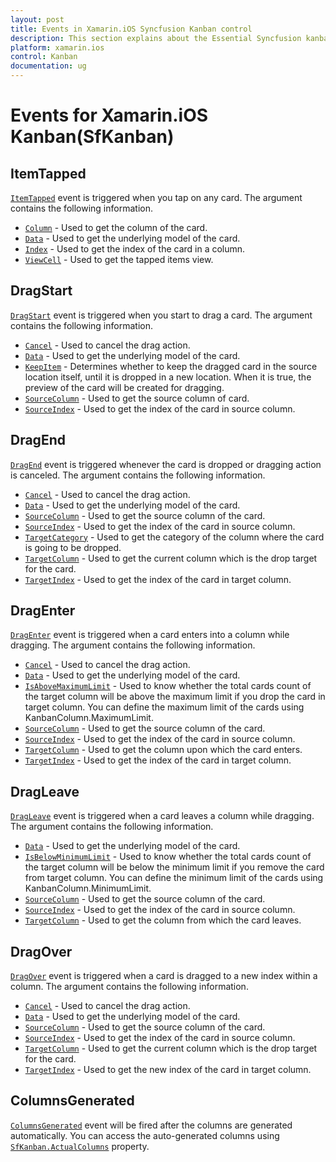 ```yaml
---
layout: post
title: Events in Xamarin.iOS Syncfusion Kanban control
description: This section explains about the Essential Syncfusion kanban control Events in Xamarin.iOS platform(SfKanban).
platform: xamarin.ios
control: Kanban
documentation: ug
---
```


# Events for Xamarin.iOS Kanban(SfKanban)

## ItemTapped

[`ItemTapped`](https://help.syncfusion.com/cr/xamarin-ios/Syncfusion.SfKanban.iOS.SfKanban.html) event is triggered when you tap on any card. The argument contains the following information.

* [`Column`](https://help.syncfusion.com/cr/xamarin-ios/Syncfusion.SfKanban.iOS.KanbanTappedEventArgs.html#Syncfusion_SfKanban_iOS_KanbanTappedEventArgs_Column)          - Used to get the column of the card.
* [`Data`](https://help.syncfusion.com/cr/xamarin-ios/Syncfusion.SfKanban.iOS.KanbanTappedEventArgs.html#Syncfusion_SfKanban_iOS_KanbanTappedEventArgs_Data) 			- Used to get the underlying model of the card.
* [`Index`](https://help.syncfusion.com/cr/xamarin-ios/Syncfusion.SfKanban.iOS.KanbanTappedEventArgs.html#Syncfusion_SfKanban_iOS_KanbanTappedEventArgs_Index) 			- Used to get the index of the card in a column.
* [`ViewCell`](https://help.syncfusion.com/cr/xamarin-ios/Syncfusion.SfKanban.iOS.KanbanTappedEventArgs.html#Syncfusion_SfKanban_iOS_KanbanTappedEventArgs_ViewCell)        - Used to get the tapped items view.

## DragStart

[`DragStart`](https://help.syncfusion.com/cr/xamarin-ios/Syncfusion.SfKanban.iOS.SfKanban.html) event is triggered when you start to drag a card. The argument contains the following information.

* [`Cancel`](https://help.syncfusion.com/cr/xamarin-ios/Syncfusion.SfKanban.iOS.KanbanDragStartEventArgs.html#Syncfusion_SfKanban_iOS_KanbanDragStartEventArgs_Cancel)			- Used to cancel the drag action.
* [`Data`](https://help.syncfusion.com/cr/xamarin-ios/Syncfusion.SfKanban.iOS.KanbanDragEventArgs.html#Syncfusion_SfKanban_iOS_KanbanDragEventArgs_Data)			- Used to get the underlying model of the card.
* [`KeepItem`](https://help.syncfusion.com/cr/xamarin-ios/Syncfusion.SfKanban.iOS.KanbanDragStartEventArgs.html#Syncfusion_SfKanban_iOS_KanbanDragStartEventArgs_KeepItem)		- Determines whether to keep the dragged card in the source location itself, until it is dropped in a new location. When it is true, the preview of the card will be created for dragging.
* [`SourceColumn`](https://help.syncfusion.com/cr/xamarin-ios/Syncfusion.SfKanban.iOS.KanbanDragEventArgs.html#Syncfusion_SfKanban_iOS_KanbanDragEventArgs_SourceColumn) 	- Used to get the source column of card.
* [`SourceIndex`](https://help.syncfusion.com/cr/xamarin-ios/Syncfusion.SfKanban.iOS.KanbanDragEventArgs.html#Syncfusion_SfKanban_iOS_KanbanDragEventArgs_SourceIndex)		- Used to get the index of the card in source column.   

## DragEnd  

[`DragEnd`](https://help.syncfusion.com/cr/xamarin-ios/Syncfusion.SfKanban.iOS.SfKanban.html) event is triggered whenever the card is dropped or dragging action is canceled. The argument contains the following information.

* [`Cancel`](https://help.syncfusion.com/cr/xamarin-ios/Syncfusion.SfKanban.iOS.KanbanDragEndEventArgs.html#Syncfusion_SfKanban_iOS_KanbanDragEndEventArgs_Cancel)			- Used to cancel the drag action.
* [`Data`](https://help.syncfusion.com/cr/xamarin-ios/Syncfusion.SfKanban.iOS.KanbanDragEventArgs.html#Syncfusion_SfKanban_iOS_KanbanDragEventArgs_Data)			- Used to get the underlying model of the card.
* [`SourceColumn`](https://help.syncfusion.com/cr/xamarin-ios/Syncfusion.SfKanban.iOS.KanbanDragEventArgs.html#Syncfusion_SfKanban_iOS_KanbanDragEventArgs_SourceColumn) 	- Used to get the source column of the card.
* [`SourceIndex`](https://help.syncfusion.com/cr/xamarin-ios/Syncfusion.SfKanban.iOS.KanbanDragEventArgs.html#Syncfusion_SfKanban_iOS_KanbanDragEventArgs_SourceIndex)		- Used to get the index of the card in source column.
* [`TargetCategory`](https://help.syncfusion.com/cr/xamarin-ios/Syncfusion.SfKanban.iOS.KanbanDragEndEventArgs.html#Syncfusion_SfKanban_iOS_KanbanDragEndEventArgs_TargetCategory) 	- Used to get the category of the column where the card is going to be dropped.
* [`TargetColumn`](https://help.syncfusion.com/cr/xamarin-ios/Syncfusion.SfKanban.iOS.KanbanDragEndEventArgs.html#Syncfusion_SfKanban_iOS_KanbanDragEndEventArgs_TargetColumn)	- Used to get the current column which is the drop target for the card.
* [`TargetIndex`](https://help.syncfusion.com/cr/xamarin-ios/Syncfusion.SfKanban.iOS.KanbanDragEndEventArgs.html#Syncfusion_SfKanban_iOS_KanbanDragEndEventArgs_TargetIndex)		- Used to get the index of the card in target column.

## DragEnter 

[`DragEnter`](https://help.syncfusion.com/cr/xamarin-ios/Syncfusion.SfKanban.iOS.SfKanban.html) event is triggered when a card enters into a column while dragging. The argument contains the following information.

* [`Cancel`](https://help.syncfusion.com/cr/xamarin-ios/Syncfusion.SfKanban.iOS.KanbanDragEnterEventArgs.html#Syncfusion_SfKanban_iOS_KanbanDragEnterEventArgs_Cancel)				- Used to cancel the drag action.
* [`Data`](https://help.syncfusion.com/cr/xamarin-ios/Syncfusion.SfKanban.iOS.KanbanDragEventArgs.html#Syncfusion_SfKanban_iOS_KanbanDragEventArgs_Data)				- Used to get the underlying model of the card.
* [`IsAboveMaximumLimit`](https://help.syncfusion.com/cr/xamarin-ios/Syncfusion.SfKanban.iOS.KanbanDragEnterEventArgs.html#Syncfusion_SfKanban_iOS_KanbanDragEnterEventArgs_IsAboveMaximumLimit)	- Used to know whether the total cards count of the target column will be above the maximum limit if you drop the card in target column. You can define the maximum limit of the cards using KanbanColumn.MaximumLimit. 
* [`SourceColumn`](https://help.syncfusion.com/cr/xamarin-ios/Syncfusion.SfKanban.iOS.KanbanDragEventArgs.html#Syncfusion_SfKanban_iOS_KanbanDragEventArgs_SourceColumn) 		- Used to get the source column of the card.
* [`SourceIndex`](https://help.syncfusion.com/cr/xamarin-ios/Syncfusion.SfKanban.iOS.KanbanDragEventArgs.html#Syncfusion_SfKanban_iOS_KanbanDragEventArgs_SourceIndex)			- Used to get the index of the card in source column.
* [`TargetColumn`](https://help.syncfusion.com/cr/xamarin-ios/Syncfusion.SfKanban.iOS.KanbanDragEnterEventArgs.html#Syncfusion_SfKanban_iOS_KanbanDragEnterEventArgs_TargetColumn)		- Used to get the column upon which the card enters.
* [`TargetIndex`](https://help.syncfusion.com/cr/xamarin-ios/Syncfusion.SfKanban.iOS.KanbanDragEnterEventArgs.html#Syncfusion_SfKanban_iOS_KanbanDragEnterEventArgs_TargetIndex)			- Used to get the index of the card in target column.

## DragLeave 

[`DragLeave`](https://help.syncfusion.com/cr/xamarin-ios/Syncfusion.SfKanban.iOS.SfKanban.html) event is triggered when a card leaves a column while dragging. The argument contains the following information.

* [`Data`](https://help.syncfusion.com/cr/xamarin-ios/Syncfusion.SfKanban.iOS.KanbanDragEventArgs.html#Syncfusion_SfKanban_iOS_KanbanDragEventArgs_Data)                - Used to get the underlying model of the card.
* [`IsBelowMinimumLimit`](https://help.syncfusion.com/cr/xamarin-ios/Syncfusion.SfKanban.iOS.KanbanDragLeaveEventArgs.html#Syncfusion_SfKanban_iOS_KanbanDragLeaveEventArgs_IsBelowMinimumLimit) - Used to know whether the total cards count of the target column will be below the minimum limit if you remove the card from target column. You can define the minimum limit of the cards using KanbanColumn.MinimumLimit.
* [`SourceColumn`](https://help.syncfusion.com/cr/xamarin-ios/Syncfusion.SfKanban.iOS.KanbanDragEventArgs.html#Syncfusion_SfKanban_iOS_KanbanDragEventArgs_SourceColumn)        - Used to get the source column of the card.
* [`SourceIndex`](https://help.syncfusion.com/cr/xamarin-ios/Syncfusion.SfKanban.iOS.KanbanDragEventArgs.html#Syncfusion_SfKanban_iOS_KanbanDragEventArgs_SourceIndex)         - Used to get the index of the card in source column.
* [`TargetColumn`](https://help.syncfusion.com/cr/xamarin-ios/Syncfusion.SfKanban.iOS.KanbanDragLeaveEventArgs.html#Syncfusion_SfKanban_iOS_KanbanDragLeaveEventArgs_TargetColumn)		- Used to get the column from which the card leaves.

## DragOver

[`DragOver`](https://help.syncfusion.com/cr/xamarin-ios/Syncfusion.SfKanban.iOS.SfKanban.html) event is triggered when a card is dragged to a new index within a column. The argument contains the following information.

* [`Cancel`](https://help.syncfusion.com/cr/xamarin-ios/Syncfusion.SfKanban.iOS.KanbanDragOverEventArgs.html#Syncfusion_SfKanban_iOS_KanbanDragOverEventArgs_Cancel)			- Used to cancel the drag action.
* [`Data`](https://help.syncfusion.com/cr/xamarin-ios/Syncfusion.SfKanban.iOS.KanbanDragEventArgs.html#Syncfusion_SfKanban_iOS_KanbanDragEventArgs_Data)			- Used to get the underlying model of the card.
* [`SourceColumn`](https://help.syncfusion.com/cr/xamarin-ios/Syncfusion.SfKanban.iOS.KanbanDragEventArgs.html#Syncfusion_SfKanban_iOS_KanbanDragEventArgs_SourceColumn) 	- Used to get the source column of the card.
* [`SourceIndex`](https://help.syncfusion.com/cr/xamarin-ios/Syncfusion.SfKanban.iOS.KanbanDragEventArgs.html#Syncfusion_SfKanban_iOS_KanbanDragEventArgs_SourceIndex)		- Used to get the index of the card in source column.
* [`TargetColumn`](https://help.syncfusion.com/cr/xamarin-ios/Syncfusion.SfKanban.iOS.KanbanDragOverEventArgs.html#Syncfusion_SfKanban_iOS_KanbanDragOverEventArgs_TargetColumn)	- Used to get the current column which is the drop target for the card.
* [`TargetIndex`](https://help.syncfusion.com/cr/xamarin-ios/Syncfusion.SfKanban.iOS.KanbanDragOverEventArgs.html#Syncfusion_SfKanban_iOS_KanbanDragOverEventArgs_TargetIndex)		- Used to get the new index of the card in target column.

## ColumnsGenerated 

[`ColumnsGenerated`](https://help.syncfusion.com/cr/xamarin-ios/Syncfusion.SfKanban.iOS.SfKanban.html) event will be fired after the columns are generated automatically. You can access the auto-generated columns using [`SfKanban.ActualColumns`](https://help.syncfusion.com/cr/xamarin-ios/Syncfusion.SfKanban.iOS.SfKanban.html#Syncfusion_SfKanban_iOS_SfKanban_ActualColumns) property.
